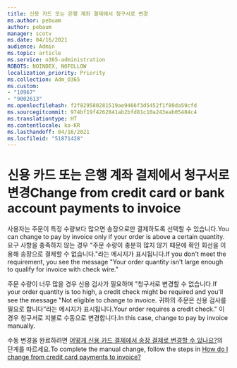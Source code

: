 ```yaml
---
title: 신용 카드 또는 은행 계좌 결제에서 청구서로 변경
ms.author: pebuam
author: pebaum
manager: scotv
ms.date: 04/16/2021
audience: Admin
ms.topic: article
ms.service: o365-administration
ROBOTS: NOINDEX, NOFOLLOW
localization_priority: Priority
ms.collection: Adm_O365
ms.custom:
- "10967"
- "9002613"
ms.openlocfilehash: f2f829580281519ae9466f3d5452f1f80da59cfd
ms.sourcegitcommit: 974bf19f4262841ab2bfd81c10a243eab05484c4
ms.translationtype: HT
ms.contentlocale: ko-KR
ms.lasthandoff: 04/16/2021
ms.locfileid: "51871428"
---
```

# <a name="change-from-credit-card-or-bank-account-payments-to-invoice"></a><span data-ttu-id="01c2c-102">신용 카드 또는 은행 계좌 결제에서 청구서로 변경</span><span class="sxs-lookup"><span data-stu-id="01c2c-102">Change from credit card or bank account payments to invoice</span></span>

<span data-ttu-id="01c2c-103">사용자는 주문이 특정 수량보다 많으면 송장으로만 결제하도록 선택할 수 있습니다.</span><span class="sxs-lookup"><span data-stu-id="01c2c-103">You can change to pay by invoice only if your order is above a certain quantity.</span></span> <span data-ttu-id="01c2c-104">요구 사항을 충족하지 않는 경우 "주문 수량이 충분히 많지 않기 때문에 확인 회선을 이용해 송장으로 결제할 수 없습니다."라는 메시지가 표시됩니다.</span><span class="sxs-lookup"><span data-stu-id="01c2c-104">If you don't meet the requirement, you see the message "Your order quantity isn't large enough to qualify for invoice with check wire."</span></span> 

<span data-ttu-id="01c2c-105">주문 수량이 너무 많을 경우 신용 검사가 필요하며 "청구서로 변경할 수 없습니다.</span><span class="sxs-lookup"><span data-stu-id="01c2c-105">If your order quantity is too high, a credit check might be required and you'll see the message "Not eligible to change to invoice.</span></span> <span data-ttu-id="01c2c-106">귀하의 주문은 신용 검사를 필요로 합니다”라는 메시지가 표시됩니다.</span><span class="sxs-lookup"><span data-stu-id="01c2c-106">Your order requires a credit check."</span></span> <span data-ttu-id="01c2c-107">이 경우 청구서로 지불로 수동으로 변경합니다.</span><span class="sxs-lookup"><span data-stu-id="01c2c-107">In this case, change to pay by invoice manually.</span></span> 

<span data-ttu-id="01c2c-108">수동 변경을 완료하려면 [어떻게 신용 카드 결제에서 송장 결제로 변경할 수 있나요?](https://docs.microsoft.com/alchemyinsights/how-do-i-change-from-credit-card-payments-to-invoice)의 단계를 따르세요.</span><span class="sxs-lookup"><span data-stu-id="01c2c-108">To complete the manual change, follow the steps in [How do I change from credit card payments to invoice?](https://docs.microsoft.com/alchemyinsights/how-do-i-change-from-credit-card-payments-to-invoice)</span></span>